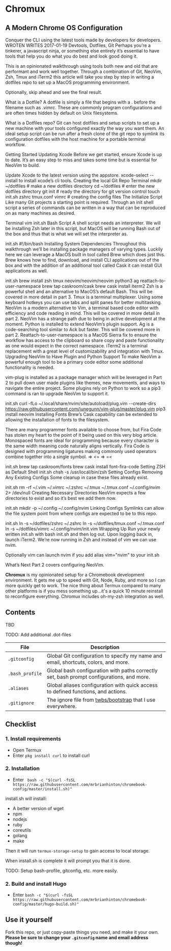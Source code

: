 # Chromux

## A Modern Chrome OS Configuration
Conquer the CLI using the latest tools made by developers for developers.
WROTEN WRITES 2017-01-19   Devtools, Dotfiles, Git
Perhaps you’re a tinkerer, a javascript ninja, or something else entirely it’s essential to have tools that help you do what you do best and look good doing it.

This is an opinionated walkthrough using tools both new and old that are performant and work well together. Through a combination of Git, NeoVim, Zsh, Tmux and iTerm2 this article will take you step by step in writing a dotfiles repo to set up a MacOS programming environment.

Optionally, skip ahead and see the final result.

What is a Dotfile?
A dotfile is simply a file that begins with a . before the filename such as .vimrc. These are commonly program configurations and are often times hidden by default on Unix filesystems.

What is a Dotfiles repo?
Git can host dotfiles and setup scripts to set up a new machine with your tools configured exactly the way you want them. An ideal setup script can be run after a fresh clone of the git repo to symlink its configuration dotfiles with the host machine for a portable terminal workflow.

Getting Started
Updating Xcode
Before we get started, ensure Xcode is up to date. It’s an easy step to miss and takes some time but is essential for NeoVim to build.

Update Xcode to the latest version using the appstore.
xcode-select --install to install xcode’s cli tools.
Creating the local Git Repo
Terminal
mkdir ~/dotfiles # make a new dotfiles directory
cd ~/dotfiles # enter the new dotfiles directory
git init # ready the directory for git version control
touch init.sh zshrc tmux.conf vimrc # creating the config files
The Initialize Script
Like many Git projects a starting point is required. Through an init shell script a series of commands can be written in a way that can be reproduced on as many machines as desired.

Terminal
vim init.sh
Bash Script
A shell script needs an interpreter. We will be installing Zsh later in this script, but MacOS will be running Bash out of the box and thus that is what we will set the interpreter as.

init.sh
#!/bin/bash
Installing System Dependencies
Throughout this walkthrough we’ll be installing package managers of varying types. Luckily here we can leverage a MacOS built in tool called Brew which does just this. Brew knows how to find, download, and install CLI applications out of the box and with the addition of an additional tool called Cask it can install GUI applications as well.

init.sh
brew install zsh tmux neovim/neovim/neovim python3 ag reattach-to-user-namespace
brew tap caskroom/cask
brew cask install iterm2
Zsh is a powerful shell and an alternative to MacOS’s default Bash. This will be covered in more detail in part 3.
Tmux is a terminal multiplexer. Using some keyboard hotkeys you can use tabs and split panes for better multitasking.
NeoVim is a modern alternative to Vim, a terminal based code editor with efficiency and code reading in mind. This will be covered in more detail in part 2. NeoVim has a strange path due to being in active development at the moment.
Python is installed to extend NeoVim’s plugin support.
Ag is a code-searching tool similar to Ack but faster. This will be covered more in part 2.
Reattach-to-user-namespace is a MacOS Sierra fix to ensure the workflow has access to the clipboard so share copy and paste functionality as one would expect in the correct namespace.
iTerm2 is a terminal replacement with a great level of customizability and integration with Tmux.
Upgrading NeoVim to Have Plugin and Python Support
To make NeoVim a powerful enough tool to be a primary code editor some additional functionality is needed.

vim-plug is installed as a package manager which will be leveraged in Part 2 to pull down user made plugins like themes, new movements, and ways to navigate the entire project. Some plugins rely on Python to work so a pip3 command is ran to upgrade NeoVim to support it.

init.sh
curl -fLo ~/.local/share/nvim/site/autoload/plug.vim --create-dirs \
  https://raw.githubusercontent.com/junegunn/vim-plug/master/plug.vim
pip3 install neovim
Installing Fonts
Brew’s Cask capability can be extended to allowing the installation of fonts to the filesystem.

There are many programmer fonts available to choose from, but Fira Code has stolen my heart to the point of it being used on this very blog article. Monospaced fonts are ideal for programming because every character is the same width meaning code naturally aligns vertically. Fira Code is designed with programming ligatures making commonly used operators combine together into a single symbol. => <= => =<

init.sh
brew tap caskroom/fonts
brew cask install font-fira-code
Setting ZSH as Default Shell
init.sh
chsh -s /usr/local/bin/zsh
Setting Configs
Removing Any Existing Configs
Some cleanup in case these files already exist.

init.sh
rm -rf ~/.vim ~/.vimrc ~/.zshrc ~/.tmux ~/.tmux.conf ~/.config/nvim 2> /dev/null
Creating Necessary Directories
NeoVim expects a few directories to exist and so it’s best we add them now.

init.sh
mkdir -p ~/.config ~/.config/nvim
Linking Configs
Symlinks can allow the file system point from where configs are expected to be to this repo.

init.sh
ln -s ~/dotfiles/zshrc ~/.zshrc
ln -s ~/dotfiles/tmux.conf ~/.tmux.conf
ln -s ~/dotfiles/vimrc ~/.config/nvim/init.vim
Wrapping Up
Run your newly written init.sh with bash init.sh and then log out.
Upon logging back in, launch iTerm2.
We’re now running in Zsh and instead of vim we can use nvim.

Optionally vim can launch nvim if you add alias vim="nvim" to your init.sh

What’s Next
Part 2 covers configuring NeoVim.



**Chromux** is my opinionated setup for a Chromebook development environment. It gets me up to speed with Git, Node, Ruby, and more so I can more quickly get to work. The nice thing about Termux compared to many other platforms is if you mess something up...it's a quick 10 minute reinstall to reconfigure everything. Chromux includes oh-my-zsh integration as well.

## Contents

TBD

TODO: Add additional .dot-files

| File | Description |
| --- | --- |
| `.gitconfig` | Global Git configuration to specify my name and email, shortcuts, colors, and more. |
| `.bash_profile` | Global bash configuration with paths correctly set, bash prompt configurations, and more. |
| `.aliases` | Global aliases configuration with quick access to defined functions, and actions. |
| `.gitignore` | The ignore file from [twbs/bootstrap](https://github.com/twbs/bootstrap) that I use everywhere. |

## Checklist

### 1. Install requirements

- Open Termux
- Enter ```pkg install curl``` to install curl

### 2. Installation
- Enter ` bash -c "$(curl -fsSL https://raw.githubusercontent.com/mrbrianhinton/chromebook-config/master/install.sh)"`

install.sh will install:
- A better version of wget
- npm 
- nodejs
- ruby
- coreutils
- golang
- make

Then it will run `termux-storage-setup` to gain access to local storage.

When install.sh is complete it will prompt you that it is done.

TODO: Setup bash-profile, gitconfig, etc. more easily.

### 2. Build and install Hugo

- Enter `bash -c "$(curl -fsSL https://raw.githubusercontent.com/mrbrianhinton/chromebook-config/master/hugo-build.sh)"`

## Use it yourself

Fork this repo, or just copy-paste things you need, and make it your own. **Please be sure to change your `.gitconfig` name and email address though!**
